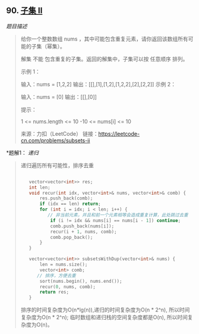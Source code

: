 ## 90. [子集 II](https://leetcode-cn.com/problems/subsets-ii/)

*题目描述*

>给你一个整数数组 nums ，其中可能包含重复元素，请你返回该数组所有可能的子集（幂集）。
>
>解集 不能 包含重复的子集。返回的解集中，子集可以按 任意顺序 排列。
>
> 
>
>示例 1：
>
>输入：nums = [1,2,2]
>输出：[[],[1],[1,2],[1,2,2],[2],[2,2]]
>示例 2：
>
>输入：nums = [0]
>输出：[[],[0]]
>
>
>提示：
>
>1 <= nums.length <= 10
>-10 <= nums[i] <= 10
>
>来源：力扣（LeetCode）
>链接：https://leetcode-cn.com/problems/subsets-ii



*题解1： *递归*

>递归遍历所有可能性，排序去重
>
>```c++
>
>    vector<vector<int>> res;
>    int len;
>    void recur(int idx, vector<int>& nums, vector<int>& comb) {
>        res.push_back(comb);
>        if (idx == len) return;
>        for (int i = idx; i < len; i++) {
>          	// 非当前元素，并且和前一个元素相等会造成重复计算，此处跳过去重
>            if (i != idx && nums[i] == nums[i - 1]) continue;
>            comb.push_back(nums[i]);
>            recur(i + 1, nums, comb);
>            comb.pop_back();
>        }
>    }
>
>    vector<vector<int>> subsetsWithDup(vector<int>& nums) {
>        len = nums.size();
>        vector<int> comb;
>      	// 排序，方便去重
>        sort(nums.begin(), nums.end());
>        recur(0, nums, comb);
>        return res;
>    }
>
>```
>
>排序的时间复杂度为O(n*lg(n)),递归的时间复杂度为O(n * 2^n), 所以时间复杂度为O(n * 2^n); 临时数组和递归栈的空间复杂度都是O(n), 所以时间复杂度为O(n)。





